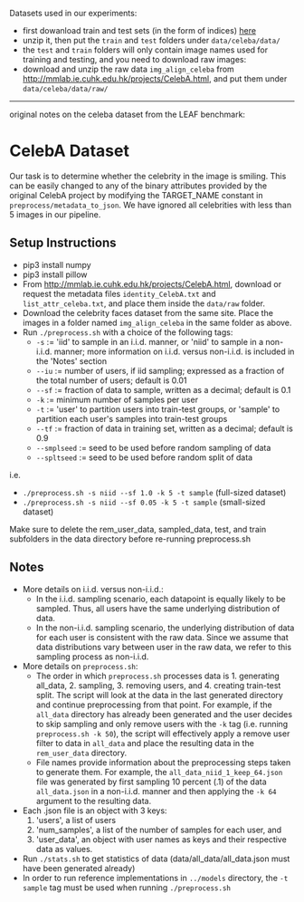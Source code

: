 
Datasets used in our experiments:

* first dowanload train and test sets (in the form of indices) [here](https://drive.google.com/file/d/1Qhogtw3U70yvmMWxObp-5FL3a7LAZzL9/view?usp=sharing) 
* unzip it, then put the `train` and `test` folders under `data/celeba/data/`
* the `test` and `train` folders will only contain image names used for training and testing, and you need to download raw images:
* download and unzip the raw data `img_align_celeba` from http://mmlab.ie.cuhk.edu.hk/projects/CelebA.html, and put them under `data/celeba/data/raw/`


---
original notes on the celeba dataset from the LEAF benchmark:

# CelebA Dataset

Our task is to determine whether the celebrity in the image is smiling. This can be easily changed to any of the binary attributes provided by the original CelebA project by modifying the TARGET_NAME constant in ```preprocess/metadata_to_json```. We have ignored all celebrities with less than 5 images in our pipeline.

## Setup Instructions
- pip3 install numpy
- pip3 install pillow
- From <http://mmlab.ie.cuhk.edu.hk/projects/CelebA.html>, download or request the metadata files ```identity_CelebA.txt``` and ```list_attr_celeba.txt```, and place them inside the ```data/raw``` folder.
- Download the celebrity faces dataset from the same site. Place the images in a folder named ```img_align_celeba``` in the same folder as above.
- Run ```./preprocess.sh``` with a choice of the following tags:
    - ```-s``` := 'iid' to sample in an i.i.d. manner, or 'niid' to sample in a non-i.i.d. manner; more information on i.i.d. versus non-i.i.d. is included in the 'Notes' section
    - ```--iu``` := number of users, if iid sampling; expressed as a fraction of the total number of users; default is 0.01
    - ```--sf``` := fraction of data to sample, written as a decimal; default is 0.1
    - ```-k``` := minimum number of samples per user
    - ```-t``` := 'user' to partition users into train-test groups, or 'sample' to partition each user's samples into train-test groups
    - ```--tf``` := fraction of data in training set, written as a decimal; default is 0.9
    - ```--smplseed``` := seed to be used before random sampling of data
    - ```--spltseed``` :=  seed to be used before random split of data

i.e.
- ```./preprocess.sh -s niid --sf 1.0 -k 5 -t sample``` (full-sized dataset)<br/>
- ```./preprocess.sh -s niid --sf 0.05 -k 5 -t sample``` (small-sized dataset)

Make sure to delete the rem_user_data, sampled_data, test, and train subfolders in the data directory before re-running preprocess.sh

## Notes
- More details on i.i.d. versus non-i.i.d.:
  - In the i.i.d. sampling scenario, each datapoint is equally likely to be sampled. Thus, all users have the same underlying distribution of data.
  - In the non-i.i.d. sampling scenario, the underlying distribution of data for each user is consistent with the raw data. Since we assume that data distributions vary between user in the raw data, we refer to this sampling process as non-i.i.d.
- More details on ```preprocess.sh```:
  - The order in which ```preprocess.sh``` processes data is 1. generating all_data, 2. sampling, 3. removing users, and 4. creating train-test split. The script will look at the data in the last generated directory and continue preprocessing from that point. For example, if the ```all_data``` directory has already been generated and the user decides to skip sampling and only remove users with the ```-k``` tag (i.e. running ```preprocess.sh -k 50```), the script will effectively apply a remove user filter to data in ```all_data``` and place the resulting data in the ```rem_user_data``` directory.
  - File names provide information about the preprocessing steps taken to generate them. For example, the ```all_data_niid_1_keep_64.json``` file was generated by first sampling 10 percent (.1) of the data ```all_data.json``` in a non-i.i.d. manner and then applying the ```-k 64``` argument to the resulting data.
- Each .json file is an object with 3 keys:
  1. 'users', a list of users
  2. 'num_samples', a list of the number of samples for each user, and 
  3. 'user_data', an object with user names as keys and their respective data as values.
- Run ```./stats.sh``` to get statistics of data (data/all_data/all_data.json must have been generated already)
- In order to run reference implementations in ```../models``` directory, the ```-t sample``` tag must be used when running ```./preprocess.sh```
